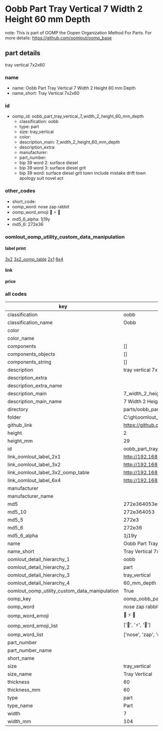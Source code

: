 # Oobb Part Tray Vertical 7 Width 2 Height 60 mm Depth  

note: This is part of OOMP the Oopen Organization Method For Parts. For more details: https://github.com/oomlout/oomp_base

##  part details
  



tray vertical 7x2x60



### name
* name: Oobb Part Tray Vertical 7 Width 2 Height 60 mm Depth
* name_short: Tray Vertical 7x2x60 
### id
* oomp_id: oobb_part_tray_vertical_7_width_2_height_60_mm_depth
  * classification: oobb
  * type: part
  * size: tray_vertical
  * color: 
  * description_main: 7_width_2_height_60_mm_depth
  * description_extra: 
  * manufacturer: 
  * part_number: 
  * bip 39 word 2: surface diesel
  * bip 39 word 3: surface diesel grit
  * bip 39 word: surface diesel grit town include mistake drift town apology suit novel act

### other_codes
* short_code: 
* oomp_word: nose zap rabbit
* oomp_word_emoji :nose: :zap: :rabbit:
* md5_6_alpha: 1j19y
* md5_6: 272e36






### oomlout_oomp_utility_custom_data_manipulation
#### label print
[3x2](http://192.168.1.245:1112/?label=oomp%201j19y)
[3x2_oomp_table](http://192.168.1.108:1112/?label=oomp%201j19y)
[2x1](http://192.168.1.242:1112/?label=oomp%201j19y)
[6x4](http://192.168.1.55:1112/?label=oomp%201j19y)    

#### link

                              

#### price







### all codes 
| key | value |  
| --- | --- |  
| classification | oobb |  
| classification_name | Oobb |  
| color |  |  
| color_name |  |  
| components | [] |  
| components_objects | [] |  
| components_string | [] |  
| description | tray vertical 7x2x60 |  
| description_extra |  |  
| description_extra_name |  |  
| description_main | 7_width_2_height_60_mm_depth |  
| description_main_name | 7 Width 2 Height 60 mm Depth |  
| directory | parts/oobb_part_tray_vertical_7_width_2_height_60_mm_depth |  
| folder | C:\gh\oomlout_oobb_version_4_generated_parts\parts\oobb_part_tray_vertical_7_width_2_height_60_mm_depth |  
| github_link | https://github.com/oomlout/oomlout_oomp_part_src/tree/main/parts/oobb_part_tray_vertical_7_width_2_height_60_mm_depth |  
| height | 2 |  
| height_mm | 29 |  
| id | oobb_part_tray_vertical_7_width_2_height_60_mm_depth |  
| link_oomlout_label_2x1 | http://192.168.1.242:1112/?label=oomp%201j19y |  
| link_oomlout_label_3x2 | http://192.168.1.245:1112/?label=oomp%201j19y |  
| link_oomlout_label_3x2_oomp_table | http://192.168.1.108:1112/?label=oomp%201j19y |  
| link_oomlout_label_6x4 | http://192.168.1.55:1112/?label=oomp%201j19y |  
| manufacturer |  |  
| manufacturer_name |  |  
| md5 | 272e364053e6485a37b93e64cd4f66d1 |  
| md5_10 | 272e364053 |  
| md5_5 | 272e3 |  
| md5_6 | 272e36 |  
| md5_6_alpha | 1j19y |  
| name | Oobb Part Tray Vertical 7 Width 2 Height 60 mm Depth |  
| name_short | Tray Vertical 7x2x60  |  
| oomlout_detail_hierarchy_1 | oobb |  
| oomlout_detail_hierarchy_2 | part |  
| oomlout_detail_hierarchy_3 | tray_vertical |  
| oomlout_detail_hierarchy_4 | 60_mm_depth |  
| oomlout_oomp_utility_custom_data_manipulation | True |  
| oomp_key | oomp_oobb_part_tray_vertical_7_width_2_height_60_mm_depth |  
| oomp_word | nose zap rabbit |  
| oomp_word_emoji | :nose: :zap: :rabbit: |  
| oomp_word_emoji_list | [':nose:', ':zap:', ':rabbit:'] |  
| oomp_word_list | ['nose', 'zap', 'rabbit'] |  
| part_number |  |  
| part_number_name |  |  
| short_name |  |  
| size | tray_vertical |  
| size_name | Tray Vertical |  
| thickness | 60 |  
| thickness_mm | 60 |  
| type | part |  
| type_name | Part |  
| width | 7 |  
| width_mm | 104 |  
